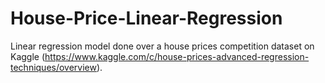 # House-Price-Linear-Regression
Linear regression model done over a house prices competition dataset on Kaggle (https://www.kaggle.com/c/house-prices-advanced-regression-techniques/overview).
